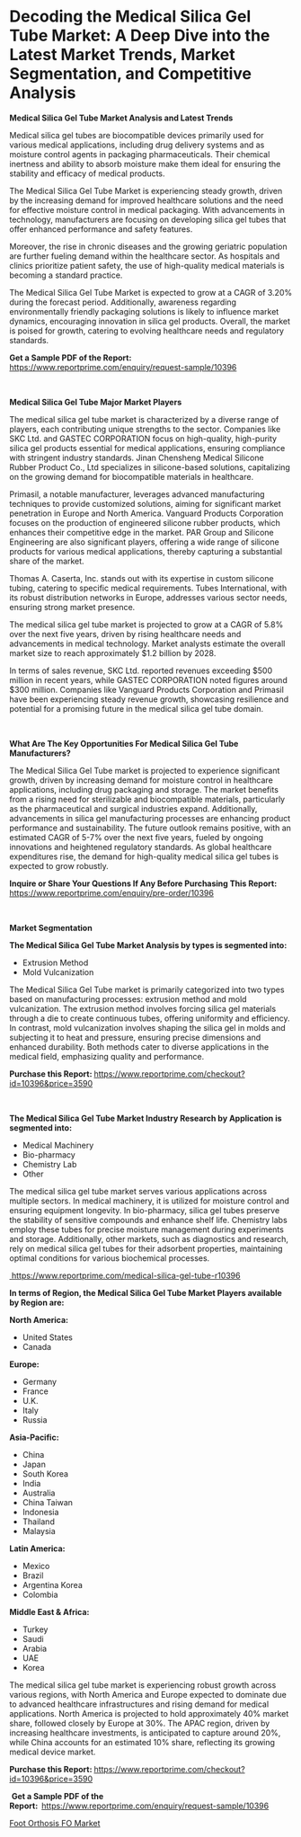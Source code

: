 <p><h1>Decoding the Medical Silica Gel Tube Market: A Deep Dive into the Latest Market Trends, Market Segmentation, and Competitive Analysis</h1></p><p><strong>Medical Silica Gel Tube Market Analysis and Latest Trends</strong></p>
<p><p>Medical silica gel tubes are biocompatible devices primarily used for various medical applications, including drug delivery systems and as moisture control agents in packaging pharmaceuticals. Their chemical inertness and ability to absorb moisture make them ideal for ensuring the stability and efficacy of medical products. </p><p>The Medical Silica Gel Tube Market is experiencing steady growth, driven by the increasing demand for improved healthcare solutions and the need for effective moisture control in medical packaging. With advancements in technology, manufacturers are focusing on developing silica gel tubes that offer enhanced performance and safety features. </p><p>Moreover, the rise in chronic diseases and the growing geriatric population are further fueling demand within the healthcare sector. As hospitals and clinics prioritize patient safety, the use of high-quality medical materials is becoming a standard practice. </p><p>The Medical Silica Gel Tube Market is expected to grow at a CAGR of 3.20% during the forecast period. Additionally, awareness regarding environmentally friendly packaging solutions is likely to influence market dynamics, encouraging innovation in silica gel products. Overall, the market is poised for growth, catering to evolving healthcare needs and regulatory standards.</p></p>
<p><strong>Get a Sample PDF of the Report:&nbsp;</strong> <a href="https://www.reportprime.com/enquiry/request-sample/10396?utm_campaign=2465&utm_medium=2&utm_source=Github&utm_content=ia&utm_term=20032025&utm_id=medical-silica-gel-tube">https://www.reportprime.com/enquiry/request-sample/10396</a></p>
<p>&nbsp;</p>
<p><strong>Medical Silica Gel Tube Major Market Players</strong></p>
<p><p>The medical silica gel tube market is characterized by a diverse range of players, each contributing unique strengths to the sector. Companies like SKC Ltd. and GASTEC CORPORATION focus on high-quality, high-purity silica gel products essential for medical applications, ensuring compliance with stringent industry standards. Jinan Chensheng Medical Silicone Rubber Product Co., Ltd specializes in silicone-based solutions, capitalizing on the growing demand for biocompatible materials in healthcare.</p><p>Primasil, a notable manufacturer, leverages advanced manufacturing techniques to provide customized solutions, aiming for significant market penetration in Europe and North America. Vanguard Products Corporation focuses on the production of engineered silicone rubber products, which enhances their competitive edge in the market. PAR Group and Silicone Engineering are also significant players, offering a wide range of silicone products for various medical applications, thereby capturing a substantial share of the market.</p><p>Thomas A. Caserta, Inc. stands out with its expertise in custom silicone tubing, catering to specific medical requirements. Tubes International, with its robust distribution networks in Europe, addresses various sector needs, ensuring strong market presence.</p><p>The medical silica gel tube market is projected to grow at a CAGR of 5.8% over the next five years, driven by rising healthcare needs and advancements in medical technology. Market analysts estimate the overall market size to reach approximately $1.2 billion by 2028.</p><p>In terms of sales revenue, SKC Ltd. reported revenues exceeding $500 million in recent years, while GASTEC CORPORATION noted figures around $300 million. Companies like Vanguard Products Corporation and Primasil have been experiencing steady revenue growth, showcasing resilience and potential for a promising future in the medical silica gel tube domain.</p></p>
<p>&nbsp;</p>
<p><strong>What Are The Key Opportunities For Medical Silica Gel Tube Manufacturers?</strong></p>
<p><p>The Medical Silica Gel Tube market is projected to experience significant growth, driven by increasing demand for moisture control in healthcare applications, including drug packaging and storage. The market benefits from a rising need for sterilizable and biocompatible materials, particularly as the pharmaceutical and surgical industries expand. Additionally, advancements in silica gel manufacturing processes are enhancing product performance and sustainability. The future outlook remains positive, with an estimated CAGR of 5-7% over the next five years, fueled by ongoing innovations and heightened regulatory standards. As global healthcare expenditures rise, the demand for high-quality medical silica gel tubes is expected to grow robustly.</p></p>
<p><strong>Inquire or Share Your Questions If Any Before Purchasing This Report:</strong> <a href="https://www.reportprime.com/enquiry/pre-order/10396?utm_campaign=2465&utm_medium=2&utm_source=Github&utm_content=ia&utm_term=20032025&utm_id=medical-silica-gel-tube">https://www.reportprime.com/enquiry/pre-order/10396</a></p>
<p>&nbsp;</p>
<p><strong>Market Segmentation</strong></p>
<p><strong>The Medical Silica Gel Tube Market Analysis by types is segmented into:</strong></p>
<p><ul><li>Extrusion Method</li><li>Mold Vulcanization</li></ul></p>
<p><p>The Medical Silica Gel Tube market is primarily categorized into two types based on manufacturing processes: extrusion method and mold vulcanization. The extrusion method involves forcing silica gel materials through a die to create continuous tubes, offering uniformity and efficiency. In contrast, mold vulcanization involves shaping the silica gel in molds and subjecting it to heat and pressure, ensuring precise dimensions and enhanced durability. Both methods cater to diverse applications in the medical field, emphasizing quality and performance.</p></p>
<p><strong>Purchase this Report:&nbsp;</strong><a href="https://www.reportprime.com/checkout?id=10396&price=3590&utm_campaign=2465&utm_medium=2&utm_source=Github&utm_content=ia&utm_term=20032025&utm_id=medical-silica-gel-tube">https://www.reportprime.com/checkout?id=10396&price=3590</a></p>
<p>&nbsp;</p>
<p><strong>The Medical Silica Gel Tube Market Industry Research by Application is segmented into:</strong></p>
<p><ul><li>Medical Machinery</li><li>Bio-pharmacy</li><li>Chemistry Lab</li><li>Other</li></ul></p>
<p><p>The medical silica gel tube market serves various applications across multiple sectors. In medical machinery, it is utilized for moisture control and ensuring equipment longevity. In bio-pharmacy, silica gel tubes preserve the stability of sensitive compounds and enhance shelf life. Chemistry labs employ these tubes for precise moisture management during experiments and storage. Additionally, other markets, such as diagnostics and research, rely on medical silica gel tubes for their adsorbent properties, maintaining optimal conditions for various biochemical processes.</p></p>
<p><a href="https://www.reportprime.com/medical-silica-gel-tube-r10396?utm_campaign=2465&utm_medium=2&utm_source=Github&utm_content=ia&utm_term=20032025&utm_id=medical-silica-gel-tube">&nbsp;https://www.reportprime.com/medical-silica-gel-tube-r10396</a></p>
<p><strong>In terms of Region, the Medical Silica Gel Tube Market Players available by Region are:</strong></p>
<p>
    <p> <strong> North America: </strong>
        <ul>
            <li>United States</li>
            <li>Canada</li>
        </ul>
        </p> 
    <p> <strong> Europe: </strong>
        <ul>
            <li>Germany</li>
            <li>France</li>
            <li>U.K.</li>
            <li>Italy</li>
            <li>Russia</li>
        </ul>
        </p> 
    <p> <strong> Asia-Pacific: </strong>
        <ul>
            <li>China</li>
            <li>Japan</li>
            <li>South Korea</li>
            <li>India</li>
            <li>Australia</li>
            <li>China Taiwan</li>
            <li>Indonesia</li>
            <li>Thailand</li>
            <li>Malaysia</li>
        </ul>
        </p> 
    <p> <strong> Latin America: </strong>
        <ul>
            <li>Mexico</li>
            <li>Brazil</li>
            <li>Argentina Korea</li>
            <li>Colombia</li>
        </ul>
        </p> 
    <p> <strong> Middle East & Africa: </strong>
        <ul>
            <li>Turkey</li>
            <li>Saudi</li>
            <li>Arabia</li>
            <li>UAE</li>
            <li>Korea</li>
        </ul>
    </p>
    </p>
<p><p>The medical silica gel tube market is experiencing robust growth across various regions, with North America and Europe expected to dominate due to advanced healthcare infrastructures and rising demand for medical applications. North America is projected to hold approximately 40% market share, followed closely by Europe at 30%. The APAC region, driven by increasing healthcare investments, is anticipated to capture around 20%, while China accounts for an estimated 10% share, reflecting its growing medical device market.</p></p>
<p><strong>Purchase this Report: </strong><a href="https://www.reportprime.com/checkout?id=10396&price=3590&utm_campaign=2465&utm_medium=2&utm_source=Github&utm_content=ia&utm_term=20032025&utm_id=medical-silica-gel-tube">https://www.reportprime.com/checkout?id=10396&price=3590</a></p>
<p>&nbsp;<strong>Get a Sample PDF of the Report:&nbsp;&nbsp;</strong><a href="https://www.reportprime.com/enquiry/request-sample/10396?utm_campaign=2465&utm_medium=2&utm_source=Github&utm_content=ia&utm_term=20032025&utm_id=medical-silica-gel-tube">https://www.reportprime.com/enquiry/request-sample/10396</a></p>
<p><strong></strong></p>
<p><p><a href="https://github.com/NargisHussain432/Market-Research-Report-List-1/blob/main/foot-orthosis-fo-market.md?utm_campaign=2465&utm_medium=2&utm_source=Github&utm_content=ia&utm_term=20032025&utm_id=medical-silica-gel-tube">Foot Orthosis FO Market</a></p></p>